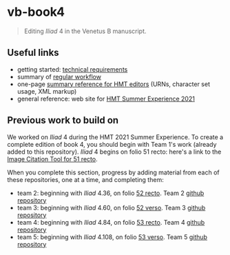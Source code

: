# vb-book4

> Editing *Iliad* 4 in the Venetus B manuscript.

## Useful links

- getting started: [technical requirements](https://homermultitext.github.io/hmt-se2021/tech/)
- summary of [regular workflow](https://homermultitext.github.io/hmt-se2021/workflow/)
- one-page [summary reference for HMT editors](https://homermultitext.github.io/hmt-se2021/references/) (URNs, character set usage, XML markup)
- general reference: web site for [HMT Summer Experience 2021](https://homermultitext.github.io/hmt-se2021/)

## Previous work to build on

We worked on *Iliad* 4 during the HMT 2021 Summer Experience.  To create a complete edition of book 4, you should begin with Team 1's work (already added to this repository). *Iliad* 4 begins on folio 51 recto: here's a link to the [Image Citation Tool for 51 recto](vb_50v_51r).

When you complete this section, progress by adding material from each of these repositories, one at a time, and completing them:

- team 2: beginning with *Iliad* 4.36, on folio [52 recto](http://www.homermultitext.org/ict2/?urn=urn:cite2:hmt:vbbifolio.v1:vb_51v_52r).  Team 2 [github repository](https://github.com/hmteditors/se2021-2)
- team 3: beginning with *Iliad* 4.60, on folio [52 verso](http://www.homermultitext.org/ict2/?urn=urn:cite2:hmt:vbbifolio.v1:vb_52v_53r).  Team 3 [github repository](https://github.com/hmteditors/se2021-3)
- team 4: beginning with *Iliad* 4.84, on folio [53 recto](http://www.homermultitext.org/ict2/?urn=urn:cite2:hmt:vbbifolio.v1:vb_52v_53r).  Team 4 [github repository](https://github.com/hmteditors/se2021-4)
- team 5: beginning with *Iliad* 4.108, on folio [53 verso](http://www.homermultitext.org/ict2/?urn=urn:cite2:hmt:vbbifolio.v1:vb_53v_54r).  Team 5 [github repository](https://github.com/hmteditors/se2021-5)